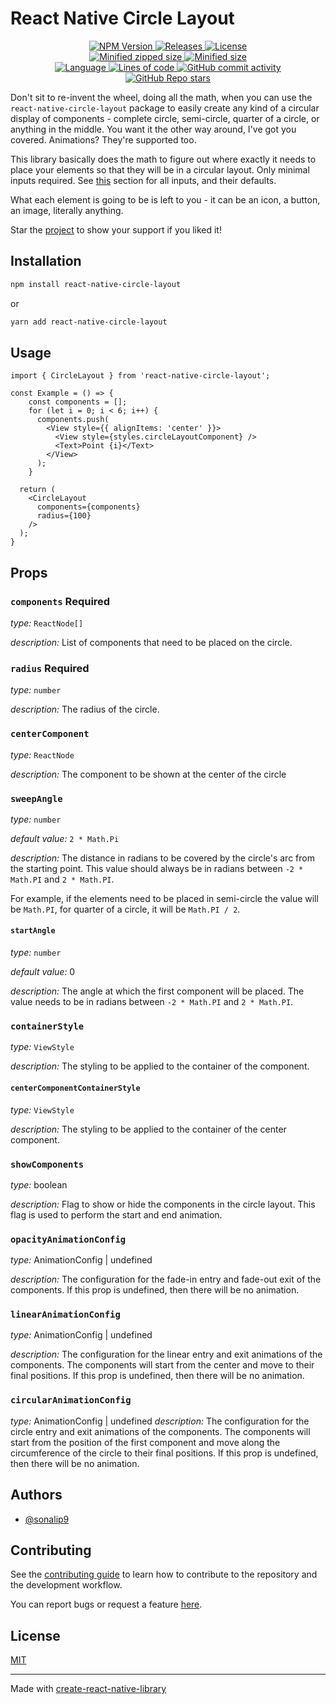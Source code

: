 # React Native Circle Layout

<div align='center'>

<a href='https://www.npmjs.com/package/react-native-circle-layout'>
  <img src='https://img.shields.io/npm/v/react-native-circle-layout' alt='NPM Version'>
</a>
<a href='https://github.com/sonalip9/react-native-circle-layout/releases/latest'>
  <img src='https://img.shields.io/github/release-date/sonalip9/react-native-circle-layout' alt='Releases'>
</a>
<a href='https://github.com/sonalip9/react-native-circle-layout/blob/main/LICENSE'>
  <img src='https://img.shields.io/github/license/sonalip9/react-native-circle-layout' alt='License'>
</a>
<br/>
<a href='https://github.com/sonalip9/react-native-circle-layout/releases'>
  <img src='https://img.shields.io/bundlephobia/minzip/react-native-circle-layout' alt='Minified zipped size'>
</a>
<a href='https://github.com/sonalip9/react-native-circle-layout/releases'>
  <img src='https://img.shields.io/bundlephobia/min/react-native-circle-layout' alt='Minified size'>
</a>
<br/>
<a href='https://github.com/sonalip9/react-native-circle-layout/search?l=typescript'>
  <img src='https://img.shields.io/github/languages/top/sonalip9/react-native-circle-layout' alt='Language'>
</a>
<a href='https://github.com/sonalip9/react-native-circle-layout/commits/main'>
  <img src='https://img.shields.io/tokei/lines/github/sonalip9/react-native-circle-layout' alt='Lines of code'>
</a>
<a href='https://github.com/sonalip9/react-native-circle-layout/graphs/commit-activity'>
  <img src='https://img.shields.io/github/commit-activity/m/sonalip9/react-native-circle-layout' alt='GitHub commit activity'>
</a>
<br/>
<a href='https://github.com/sonalip9/react-native-circle-layout'>
  <img src='https://img.shields.io/github/stars/sonalip9/react-native-circle-layout?style=social' alt='GitHub Repo stars'>
</a>

</div>

Don't sit to re-invent the wheel, doing all the math, when you can use the `react-native-circle-layout` package to easily create any kind of a circular display of components - complete circle, semi-circle, quarter of a circle, or anything in the middle. You want it the other way around, I've got you covered. Animations? They're supported too.

This library basically does the math to figure out where exactly it needs to place your elements so that they will be in a circular layout. Only minimal inputs required. See [this](#props) section for all inputs, and their defaults.

What each element is going to be is left to you - it can be an icon, a button, an image, literally anything.

Star the [project](https://github.com/sonalip9/react-native-circle-layout) to show your support if you liked it!

## Installation

```sh
npm install react-native-circle-layout
```
or
```sh
yarn add react-native-circle-layout
```

## Usage

```tsx
import { CircleLayout } from 'react-native-circle-layout';

const Example = () => {
    const components = [];
    for (let i = 0; i < 6; i++) {
      components.push(
        <View style={{ alignItems: 'center' }}>
          <View style={styles.circleLayoutComponent} />
          <Text>Point {i}</Text>
        </View>
      );
    }

  return (
    <CircleLayout
      components={components}
      radius={100}
    />
  );
}

```

## Props
### `components` **Required**
*type:* `ReactNode[]`

*description:* List of components that need to be placed on the circle.

### `radius` **Required**
*type:* `number` 

*description:* The radius of the circle.

### `centerComponent`
*type:* `ReactNode`

*description:* The component to be shown at the center of the circle

### `sweepAngle`
*type:* `number`

*default value:* `2 * Math.Pi`

*description:* The distance in radians to be covered by the circle's arc from the starting point. This value should always be in radians between `-2 * Math.PI` and `2 * Math.PI`.

 For example, if the elements need to be placed in semi-circle the value will be `Math.PI`, for quarter of a circle, it will be `Math.PI / 2`.

#### `startAngle`
*type:* `number`

*default value:* 0

*description:* The angle at which the first component will be placed. The value needs to be in radians between `-2 * Math.PI` and `2 * Math.PI`.

### `containerStyle`
*type:* `ViewStyle`

*description:* The styling to be applied to the container of the component.

#### `centerComponentContainerStyle`
*type:* `ViewStyle`

*description:* The styling to be applied to the container of the center component.

### `showComponents`
*type:* boolean

*description:* Flag to show or hide the components in the circle layout. This flag is used to perform the start and end animation.

### `opacityAnimationConfig`
*type:* AnimationConfig | undefined

*description:* The configuration for the fade-in entry and fade-out exit of the components. If this prop is undefined, then there will be no animation.


### `linearAnimationConfig`
*type:* AnimationConfig | undefined

*description:* The configuration for the linear entry and exit animations of the components. The components will start from the center and move to their final positions. If this prop is undefined, then there will be no animation.

### `circularAnimationConfig`
*type:* AnimationConfig | undefined
*description:* The configuration for the circle entry and exit animations of the components. The components will start from the position of the first component and move along the circumference of the circle to their final positions. If this prop is undefined, then there will be no animation.

## Authors

- [@sonalip9](https://www.github.com/sonalip9)

## Contributing

See the [contributing guide](CONTRIBUTING.md) to learn how to contribute to the repository and the development workflow.

You can report bugs or request a feature [here](https://github.com/sonalip9/react-native-circle-layout/issues).

## License

[MIT](LICENSE)

---

Made with [create-react-native-library](https://github.com/callstack/react-native-builder-bob)
